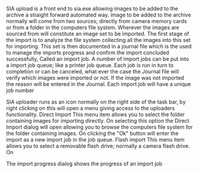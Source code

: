 SIA upload is a front end to sia.exe allowing images to be added to the archive a straight forward automated way. image to be added to the archive normally will come from two sources; directly from camera memory cards or from a folder in the computers file system.
Wherever the images are sourced from will constitute an image set to be imported. The first stage of the import is to analyze the file system collecting all the images into this set for importing.
This set is then documented in a journal file which is the used to manage the imports progress and confirm the import concluded successfully, Called an import job.
A number of import jobs can be put into a import job queue; like a printer job queue. Each job is run in turn to completion or can be canceled, what ever the case the Journal file will verify which images were imported or not. If the image was not imported the reason will be entered in the Journal.
Each import job will have a unique job number

SIA uploader runs as an icon normally on the right side of the task bar, by right clicking on this will open a menu giving access to the uploaders functionality.
Direct Import
This menu item allows you to select the folder containing images for importing directly. On selecting this option the Direct Import dialog will open allowing you to browse the computers file system for the folder containing images. On clicking the "Ok" button will enter the import as a new import job in the job queue.
Flash import
This menu item allows you to select a removable flash drive; normally a camera flash drive. On   

The import progress dialog shows the progress of an import job
